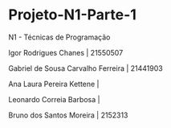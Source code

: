 # Projeto-N1-Parte-1
N1 - Técnicas de Programação 

Igor Rodrigues Chanes | 21550507

Gabriel de Sousa Carvalho Ferreira | 21441903

Ana Laura Pereira Kettene |

Leonardo Correia Barbosa |

Bruno dos Santos Moreira | 2152313
